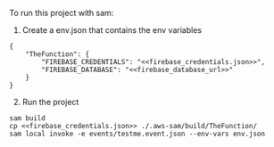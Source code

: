 To run this project with sam:

1. Create a env.json that contains the env variables

```
{
    "TheFunction": {
        "FIREBASE_CREDENTIALS": "<<firebase_credentials.json>>",
        "FIREBASE_DATABASE": "<<firebase_database_url>>"
    }
}
```

2. Run the project
```
sam build
cp <<firebase_credentials.json>> ./.aws-sam/build/TheFunction/
sam local invoke -e events/testme.event.json --env-vars env.json
```